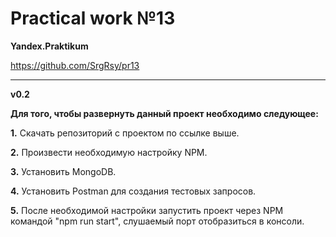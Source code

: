 <h1>Practical work №13</h1>



**Yandex.Praktikum**


https://github.com/SrgRsy/pr13

----------------------------------


**v0.2**


**Для того, чтобы развернуть данный проект необходимо следующее:**

**1.** Скачать репозиторий с проектом по ссылке выше.

**2.** Произвести необходимую настройку NPM.

**3.** Установить MongoDB.

**4.** Установить Postman для создания тестовых запросов.

**5.** После необходимой настройки запустить проект через NPM командой "npm run start",
слушаемый порт отобразиться в консоли.

